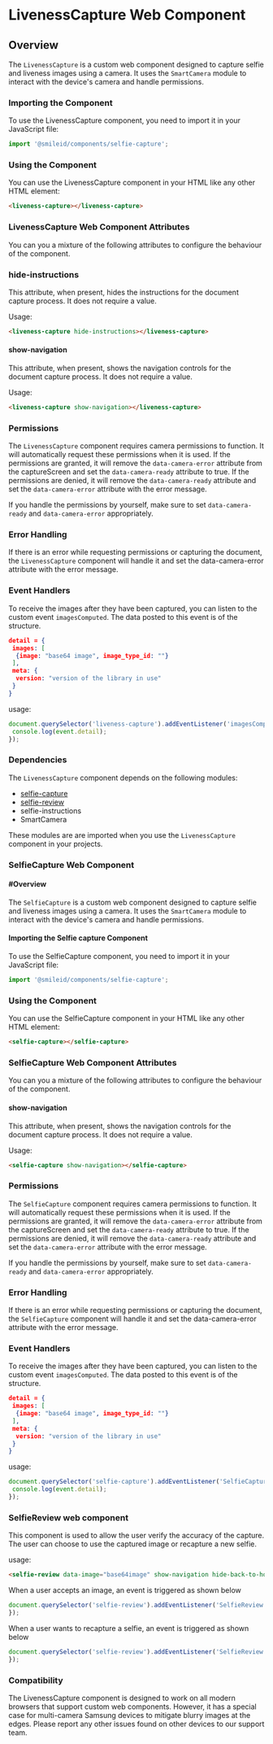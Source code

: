# LivenessCapture Web Component

## Overview

The `LivenessCapture` is a custom web component designed to capture selfie and liveness images using a camera. It uses the `SmartCamera` module to interact with the device's camera and handle permissions.

### Importing the Component

To use the LivenessCapture component, you need to import it in your JavaScript file:

```js
import '@smileid/components/selfie-capture';
```

### Using the Component

You can use the LivenessCapture component in your HTML like any other HTML element:

```html
<liveness-capture></liveness-capture>
```

### LivenessCapture Web Component Attributes

You can you a mixture of the following attributes to configure the behaviour of the component.

### hide-instructions

This attribute, when present, hides the instructions for the document capture process. It does not require a value.

Usage:

```html
<liveness-capture hide-instructions></liveness-capture>
```

#### show-navigation

This attribute, when present, shows the navigation controls for the document capture process. It does not require a value.

Usage:

```html
<liveness-capture show-navigation></liveness-capture>
```

### Permissions

The `LivenessCapture` component requires camera permissions to function. It will automatically request these permissions when it is used. If the permissions are granted, it will remove the `data-camera-error` attribute from the captureScreen and set the `data-camera-ready` attribute to true. If the permissions are denied, it will remove the `data-camera-ready` attribute and set the `data-camera-error` attribute with the error message.

If you handle the permissions by yourself, make sure to set `data-camera-ready` and `data-camera-error` appropriately.

### Error Handling

If there is an error while requesting permissions or capturing the document, the `LivenessCapture` component will handle it and set the data-camera-error attribute with the error message.

### Event Handlers

To receive the images after they have been captured, you can listen to the custom event `imagesComputed`. The data posted to this event is of the structure.

```json
detail = {
 images: [
  {image: "base64 image", image_type_id: ""}
 ],
 meta: {
  version: "version of the library in use"
 }
}
```

usage:

```js
document.querySelector('liveness-capture').addEventListener('imagesComputed', function(event) {
 console.log(event.detail);
});
```

### Dependencies

The `LivenessCapture` component depends on the following modules:

* [selfie-capture](#selfiecapture-web-component)
* [selfie-review](#selfie-review-web-component)
* selfie-instructions
* SmartCamera

These modules are are imported when you use the `LivenessCapture` component in your projects.

### SelfieCapture Web Component

#### #Overview

The `SelfieCapture` is a custom web component designed to capture selfie and liveness images using a camera. It uses the `SmartCamera` module to interact with the device's camera and handle permissions.

#### Importing the Selfie capture Component

To use the SelfieCapture component, you need to import it in your JavaScript file:

```js
import '@smileid/components/selfie-capture';
```

### Using the Component

You can use the SelfieCapture component in your HTML like any other HTML element:

```html
<selfie-capture></selfie-capture>
```

### SelfieCapture Web Component Attributes

You can you a mixture of the following attributes to configure the behaviour of the component.

#### show-navigation

This attribute, when present, shows the navigation controls for the document capture process. It does not require a value.

Usage:

```html
<selfie-capture show-navigation></selfie-capture>
```

### Permissions

The `SelfieCapture` component requires camera permissions to function. It will automatically request these permissions when it is used. If the permissions are granted, it will remove the `data-camera-error` attribute from the captureScreen and set the `data-camera-ready` attribute to true. If the permissions are denied, it will remove the `data-camera-ready` attribute and set the `data-camera-error` attribute with the error message.

If you handle the permissions by yourself, make sure to set `data-camera-ready` and `data-camera-error` appropriately.

### Error Handling

If there is an error while requesting permissions or capturing the document, the `SelfieCapture` component will handle it and set the data-camera-error attribute with the error message.

### Event Handlers

To receive the images after they have been captured, you can listen to the custom event `imagesComputed`. The data posted to this event is of the structure.

```json
detail = {
 images: [
  {image: "base64 image", image_type_id: ""}
 ],
 meta: {
  version: "version of the library in use"
 }
}
```

usage:

```js
document.querySelector('selfie-capture').addEventListener('SelfieCapture::ImageCaptured', function(event) {
 console.log(event.detail);
});
```


### SelfieReview web component

This component is used to allow the user verify the accuracy of the capture.
The user can choose to use the captured image or recapture a new selfie.

usage:

```html
<selfie-review data-image="base64image" show-navigation hide-back-to-host></selfie-review>
```

When a user accepts an image, an event is triggered as shown below

```js
document.querySelector('selfie-review').addEventListener('SelfieReview::SelectImage', function(event) {
});
```

When a user wants to recapture a selfie, an event is triggered as shown below

```js
document.querySelector('selfie-review').addEventListener('SelfieReview::ReCapture', function(event) {
});
```

### Compatibility

The LivenessCapture component is designed to work on all modern browsers that support custom web components. However, it has a special case for multi-camera Samsung devices to mitigate blurry images at the edges. Please report any other issues found on other devices to our support team.
